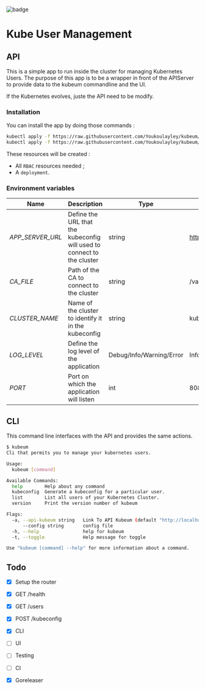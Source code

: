 ![badge](https://drone.journeytotheit.ovh/api/badges/Youkoulayley/kubeum/status.svg)

# Kube User Management

## API

This is a simple app to run inside the cluster for managing Kubernetes Users.
The purpose of this app is to be a wrapper in front of the APIServer to provide data to the kubeum commandline and the UI.

If the Kubernetes evolves, juste the API need to be modify.

### Installation

You can install the app by doing those commands :

```bash
kubectl apply -f https://raw.githubusercontent.com/Youkoulayley/kubeum/master/manifests/rbac.yaml
kubectl apply -f https://raw.githubusercontent.com/Youkoulayley/kubeum/master/manifests/deployment.yaml
```

These resources will be created : 

* All `RBAC` resources needed ;
* A `deployment`.

### Environment variables
|**Name**|**Description**|**Type**|**Default**|
|--------|---------------|--------|-----------|
|*APP_SERVER_URL*|Define the URL that the kubeconfig will used to connect to the cluster|string|https://127.0.0.1:6443|
|*CA_FILE*|Path of the CA to connect to the cluster|string|/var/run/secrets/kubernetes.io/serviceaccount/ca.crt|
|*CLUSTER_NAME*|Name of the cluster to identify it in the kubeconfig|string|kubernetes|
|*LOG_LEVEL*|Define the log level of the application|Debug/Info/Warning/Error|Info|
|*PORT*|Port on which the application will listen|int|8080|

## CLI

This command line interfaces with the API and provides the same actions.

```bash
$ kubeum
Cli that permits you to manage your kubernetes users.

Usage:
  kubeum [command]

Available Commands:
  help        Help about any command
  kubeconfig  Generate a kubeconfig for a particular user.
  list        List all users of your Kubernetes Cluster.
  version     Print the version number of kubeum

Flags:
  -a, --api-kubeum string   Link To API Kubeum (default "http://localhost:31000")
      --config string       config file
  -h, --help                help for kubeum
  -t, --toggle              Help message for toggle

Use "kubeum [command] --help" for more information about a command.
```

## Todo

- [x] Setup the router
- [x] GET /health
- [x] GET /users
- [X] POST /kubeconfig
- [X] CLI
- [ ] UI
- [ ] Testing
- [ ] CI
- [X] Goreleaser

